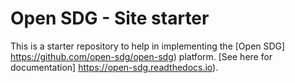 # Open SDG - Site starter

This is a starter repository to help in implementing the [Open SDG] https://github.com/open-sdg/open-sdg) platform. [See here for documentation] https://open-sdg.readthedocs.io).


